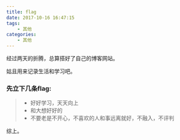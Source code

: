 ```yaml
---
title: flag
date: 2017-10-16 16:47:15
tags: 
	- 其他
categories:
	- 其他
---
```

经过两天的折腾，总算搭好了自己的博客网站。

姑且用来记录生活和学习吧。

### 先立下几条flag:

> * 好好学习，天天向上
> * 和大想好好的
> * 不要老是不开心，不喜欢的人和事远离就好，不融入，不评判

综上。